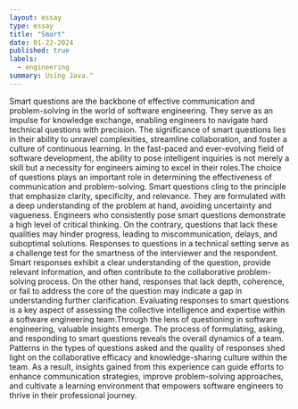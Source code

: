 ```yaml
---
layout: essay
type: essay
title: "Smart"
date: 01-22-2024
published: true
labels:
  - engineering
summary: Using Java."
---
```


Smart questions are the backbone of effective communication and problem-solving in the world of software engineering. They serve as an impulse for knowledge exchange, enabling engineers to navigate hard technical questions with precision. The significance of smart questions lies in their ability to unravel complexities, streamline collaboration, and foster a culture of continuous learning. In the fast-paced and ever-evolving field of software development, the ability to pose intelligent inquiries is not merely a skill but a necessity for engineers aiming to excel in their roles.The choice of questions plays an important role in determining the effectiveness of communication and problem-solving. Smart questions cling to the principle that emphasize clarity, specificity, and relevance. They are formulated with a deep understanding of the problem at hand, avoiding uncertainty and vagueness. Engineers who consistently pose smart questions demonstrate a high level of critical thinking. On the contrary, questions that lack these qualities may hinder progress, leading to miscommunication, delays, and suboptimal solutions.
Responses to questions in a technical setting serve as a challenge test for the smartness of the interviewer and the respondent. Smart responses exhibit a clear understanding of the question, provide relevant information, and often contribute to the collaborative problem-solving process. On the other hand, responses that lack depth, coherence, or fail to address the core of the question may indicate a gap in understanding  further clarification. Evaluating responses to smart questions is a key aspect of assessing the collective intelligence and expertise within a software engineering team.Through the lens of questioning in software engineering, valuable insights emerge. The process of formulating, asking, and responding to smart questions reveals the overall dynamics of a team. Patterns in the types of questions asked and the quality of responses shed light on the collaborative efficacy and knowledge-sharing culture within the team. As a result, insights gained from this experience can guide efforts to enhance communication strategies, improve problem-solving approaches, and cultivate a learning environment that empowers software engineers to thrive in their professional journey.
